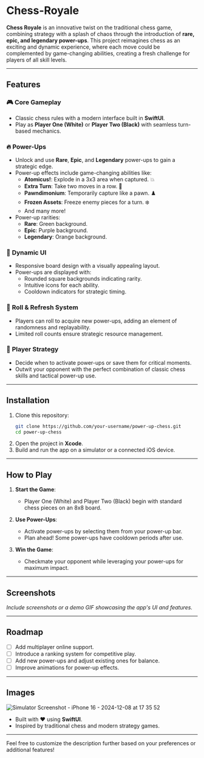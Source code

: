 # Chess-Royale

**Chess Royale** is an innovative twist on the traditional chess game, combining strategy with a splash of chaos through the introduction of **rare, epic, and legendary power-ups**. This project reimagines chess as an exciting and dynamic experience, where each move could be complemented by game-changing abilities, creating a fresh challenge for players of all skill levels.

---

## Features

### 🎮 **Core Gameplay**
- Classic chess rules with a modern interface built in **SwiftUI**.
- Play as **Player One (White)** or **Player Two (Black)** with seamless turn-based mechanics.

### 🔥 **Power-Ups**
- Unlock and use **Rare**, **Epic**, and **Legendary** power-ups to gain a strategic edge.
- Power-up effects include game-changing abilities like:
  - **Atomicus!**: Explode in a 3x3 area when captured. 💥
  - **Extra Turn**: Take two moves in a row. 🚀
  - **Pawndimonium**: Temporarily capture like a pawn. ♟️
  - **Frozen Assets**: Freeze enemy pieces for a turn. ❄️
  - And many more!
- Power-up rarities:
  - **Rare**: Green background.
  - **Epic**: Purple background.
  - **Legendary**: Orange background.

### 🎨 **Dynamic UI**
- Responsive board design with a visually appealing layout.
- Power-ups are displayed with:
  - Rounded square backgrounds indicating rarity.
  - Intuitive icons for each ability.
  - Cooldown indicators for strategic timing.

### 🔄 **Roll & Refresh System**
- Players can roll to acquire new power-ups, adding an element of randomness and replayability.
- Limited roll counts ensure strategic resource management.

### 🤖 **Player Strategy**
- Decide when to activate power-ups or save them for critical moments.
- Outwit your opponent with the perfect combination of classic chess skills and tactical power-up use.

---

## Installation

1. Clone this repository:
   ```bash
   git clone https://github.com/your-username/power-up-chess.git
   cd power-up-chess
   ```
2. Open the project in **Xcode**.
3. Build and run the app on a simulator or a connected iOS device.

---

## How to Play

1. **Start the Game**:
   - Player One (White) and Player Two (Black) begin with standard chess pieces on an 8x8 board.

2. **Use Power-Ups**:
   - Activate power-ups by selecting them from your power-up bar.
   - Plan ahead! Some power-ups have cooldown periods after use.

3. **Win the Game**:
   - Checkmate your opponent while leveraging your power-ups for maximum impact.

---

## Screenshots

*Include screenshots or a demo GIF showcasing the app's UI and features.*

---

## Roadmap

- [ ] Add multiplayer online support.
- [ ] Introduce a ranking system for competitive play.
- [ ] Add new power-ups and adjust existing ones for balance.
- [ ] Improve animations for power-up effects.

---

## Images

![Simulator Screenshot - iPhone 16 - 2024-12-08 at 17 35 52](https://github.com/user-attachments/assets/c7542929-4de3-4ab5-80a9-73cc8387ba5c)


- Built with ❤️ using **SwiftUI**.
- Inspired by traditional chess and modern strategy games.

---

Feel free to customize the description further based on your preferences or additional features!
